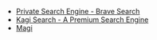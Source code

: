 - [Private Search Engine - Brave Search](https://search.brave.com/)
- [Kagi Search - A Premium Search Engine](https://kagi.com/)
- [Magi](https://magi.com/)